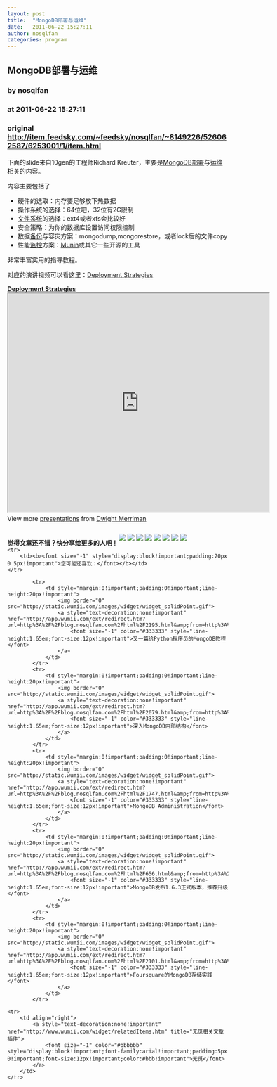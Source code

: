 ```yaml
---
layout: post
title:  "MongoDB部署与运维"
date:   2011-06-22 15:27:11
author: nosqlfan
categories: program
---
```


## MongoDB部署与运维
### by nosqlfan
### at 2011-06-22 15:27:11
### original <http://item.feedsky.com/~feedsky/nosqlfan/~8149226/526062587/6253001/1/item.html>

<p>下面的slide来自10gen的工程师Richard Kreuter，主要是<span><a href="http://blog.nosqlfan.com/tags/mongodb" title="查看 MongoDB 的全部文章">MongoDB</a></span><span><a href="http://blog.nosqlfan.com/tags/%e9%83%a8%e7%bd%b2" title="查看 部署 的全部文章">部署</a></span>与<span><a href="http://blog.nosqlfan.com/tags/%e8%bf%90%e7%bb%b4" title="查看 运维 的全部文章">运维</a></span>相关的内容。</p>
<p>内容主要包括了</p>
<ul>
<li>硬件的选取：内存要足够放下热数据</li>
<li>操作系统的选择：64位吧，32位有2G限制</li>
<li><span><a href="http://blog.nosqlfan.com/tags/%e6%96%87%e4%bb%b6%e7%b3%bb%e7%bb%9f" title="查看 文件系统 的全部文章">文件系统</a></span>的选择：ext4或者xfs会比较好</li>
<li>安全策略：为你的数据库设置访问权限控制</li>
<li>数据<span><a href="http://blog.nosqlfan.com/tags/%e5%a4%87%e4%bb%bd" title="查看 备份 的全部文章">备份</a></span>与容灾方案：mongodump,mongorestore，或者lock后的文件copy</li>
<li>性能<span><a href="http://blog.nosqlfan.com/tags/%e7%9b%91%e6%8e%a7" title="查看 监控 的全部文章">监控</a></span>方案：<a href="http://munin-monitoring.org/">Munin</a>或其它一些开源的工具</li>
</ul>
<p>非常丰富实用的指导教程。</p>
<p>对应的演讲视频可以看这里：<a href="http://www.10gen.com/presentation/mongosv2010/deployment">Deployment Strategies</a></p>
<div style="width:595px"><strong><a title="Deployment Strategies" href="http://www.slideshare.net/mongodb/deployment-strategies">Deployment Strategies</a></strong> <iframe src="http://reader.googleusercontent.com/reader/embediframe?src=http://static.slidesharecdn.com/swf/ssplayer2.swf?doc%3Ddeployment-1-01-101214155433-phpapp01%26stripped_title%3Ddeployment-strategies%26userName%3Dmongodb&amp;width=595&amp;height=497" width="595" height="497"></iframe>
<div style="padding:5px 0 12px">View more <a href="http://www.slideshare.net/">presentations</a> from <a href="http://www.slideshare.net/mongodb">Dwight Merriman</a></div>
</div>
<p style="font-weight:bold"><span style="padding-top:10px;float:left">觉得文章还不错？快分享给更多的人吧！</span><a href="http://twitter.com/share?url=http%3A%2F%2Fblog.nosqlfan.com%2Fhtml%2F2125.html&amp;text=MongoDB%E9%83%A8%E7%BD%B2%E4%B8%8E%E8%BF%90%E7%BB%B4%20@nosqlfan" title="Twitter" style="text-decoration:none;margin:2px"><img src="http://pic.yupoo.com/iammutex/B8hVKEJk/ga3Zw.png"></a><a href="http://v.t.sina.com.cn/share/share.php?title=MongoDB%E9%83%A8%E7%BD%B2%E4%B8%8E%E8%BF%90%E7%BB%B4%20@nosqlfan%20&amp;url=http%3A%2F%2Fblog.nosqlfan.com%2Fhtml%2F2125.html" title="新浪微博" style="text-decoration:none;margin:2px"><img src="http://pic.yupoo.com/iammutex/B8hVKrzm/b6giQ.png"></a><a href="http://v.t.qq.com/share/share.php?title=MongoDB%E9%83%A8%E7%BD%B2%E4%B8%8E%E8%BF%90%E7%BB%B4%20@nosqlfan%20&amp;url=http%3A%2F%2Fblog.nosqlfan.com%2Fhtml%2F2125.html" title="腾讯微博" style="text-decoration:none;margin:2px"><img src="http://pic.yupoo.com/iammutex/B8hVJX6o/HMY8k.png"></a><a href="http://sns.qzone.qq.com/cgi-bin/qzshare/cgi_qzshare_onekey?title=MongoDB%E9%83%A8%E7%BD%B2%E4%B8%8E%E8%BF%90%E7%BB%B4%20@nosqlfan%20&amp;url=http%3A%2F%2Fblog.nosqlfan.com%2Fhtml%2F2125.html" title="QQ空间" style="text-decoration:none;margin:2px"><img src="http://pic.yupoo.com/iammutex/B8hVJSKI/6hVj7.png"></a><a href="http://www.douban.com/recommend/?url=http%3A%2F%2Fblog.nosqlfan.com%2Fhtml%2F2125.html&amp;title=MongoDB%E9%83%A8%E7%BD%B2%E4%B8%8E%E8%BF%90%E7%BB%B4%20@nosqlfan" title="豆瓣9点" style="text-decoration:none;margin:2px"><img src="http://pic.yupoo.com/iammutex/B8hVJrri/SB2B.png"></a><a href="http://xianguo.com/service/submitdigg?link=http%3A%2F%2Fblog.nosqlfan.com%2Fhtml%2F2125.html&amp;title=MongoDB%E9%83%A8%E7%BD%B2%E4%B8%8E%E8%BF%90%E7%BB%B4%20@nosqlfan%20&amp;content=utf-8" title="鲜果" style="text-decoration:none;margin:2px"><img src="http://pic.yupoo.com/iammutex/B8hVJ4v4/3CHaH.png"></a><a href="http://share.renren.com/share/buttonshare.do?link=http%3A%2F%2Fblog.nosqlfan.com%2Fhtml%2F2125.html" title="人人网" style="text-decoration:none;margin:2px"><img src="http://pic.yupoo.com/iammutex/B8hVI86k/1yDki.png"></a><a href="http://www.facebook.com/sharer.php?u=http%3A%2F%2Fblog.nosqlfan.com%2Fhtml%2F2125.html&amp;title=MongoDB%E9%83%A8%E7%BD%B2%E4%B8%8E%E8%BF%90%E7%BB%B4%20@nosqlfan" title="FaceBook" style="text-decoration:none;margin:2px"><img src="http://pic.yupoo.com/iammutex/B8hVHr67/ftAKQ.png"></a></p>
<table cellspacing="0" cellpadding="2" border="0" width="100%" style="clear:both">
    
    <tr>
        <td><b><font size="-1" style="display:block!important;padding:20px 0 5px!important">您可能还喜欢：</font></b></td>
    </tr>
    
            <tr>
                <td style="margin:0!important;padding:0!important;line-height:20px!important">
                    <img border="0" src="http://static.wumii.com/images/widget/widget_solidPoint.gif">
                    <a style="text-decoration:none!important" href="http://app.wumii.com/ext/redirect.htm?url=http%3A%2F%2Fblog.nosqlfan.com%2Fhtml%2F2195.html&amp;from=http%3A%2F%2Fblog.nosqlfan.com%2Fhtml%2F2125.html">
                        <font size="-1" color="#333333" style="line-height:1.65em;font-size:12px!important">又一篇给Python程序员的MongoDB教程</font>
                    </a>
                </td>
            </tr>
            <tr>
                <td style="margin:0!important;padding:0!important;line-height:20px!important">
                    <img border="0" src="http://static.wumii.com/images/widget/widget_solidPoint.gif">
                    <a style="text-decoration:none!important" href="http://app.wumii.com/ext/redirect.htm?url=http%3A%2F%2Fblog.nosqlfan.com%2Fhtml%2F2079.html&amp;from=http%3A%2F%2Fblog.nosqlfan.com%2Fhtml%2F2125.html">
                        <font size="-1" color="#333333" style="line-height:1.65em;font-size:12px!important">深入MongoDB内部结构</font>
                    </a>
                </td>
            </tr>
            <tr>
                <td style="margin:0!important;padding:0!important;line-height:20px!important">
                    <img border="0" src="http://static.wumii.com/images/widget/widget_solidPoint.gif">
                    <a style="text-decoration:none!important" href="http://app.wumii.com/ext/redirect.htm?url=http%3A%2F%2Fblog.nosqlfan.com%2Fhtml%2F1747.html&amp;from=http%3A%2F%2Fblog.nosqlfan.com%2Fhtml%2F2125.html">
                        <font size="-1" color="#333333" style="line-height:1.65em;font-size:12px!important">MongoDB Administration</font>
                    </a>
                </td>
            </tr>
            <tr>
                <td style="margin:0!important;padding:0!important;line-height:20px!important">
                    <img border="0" src="http://static.wumii.com/images/widget/widget_solidPoint.gif">
                    <a style="text-decoration:none!important" href="http://app.wumii.com/ext/redirect.htm?url=http%3A%2F%2Fblog.nosqlfan.com%2Fhtml%2F656.html&amp;from=http%3A%2F%2Fblog.nosqlfan.com%2Fhtml%2F2125.html">
                        <font size="-1" color="#333333" style="line-height:1.65em;font-size:12px!important">MongoDB发布1.6.3正式版本，推荐升级</font>
                    </a>
                </td>
            </tr>
            <tr>
                <td style="margin:0!important;padding:0!important;line-height:20px!important">
                    <img border="0" src="http://static.wumii.com/images/widget/widget_solidPoint.gif">
                    <a style="text-decoration:none!important" href="http://app.wumii.com/ext/redirect.htm?url=http%3A%2F%2Fblog.nosqlfan.com%2Fhtml%2F2101.html&amp;from=http%3A%2F%2Fblog.nosqlfan.com%2Fhtml%2F2125.html">
                        <font size="-1" color="#333333" style="line-height:1.65em;font-size:12px!important">Foursquare的MongoDB存储实践</font>
                    </a>
                </td>
            </tr>
    
    <tr>
        <td align="right">
            <a style="text-decoration:none!important" href="http://www.wumii.com/widget/relatedItems.htm" title="无觅相关文章插件">
                <font size="-1" color="#bbbbbb" style="display:block!important;font-family:arial!important;padding:5px 0!important;font-size:12px!important;color:#bbb!important">无觅</font>
            </a>
        </td>
    </tr>
</table><img src="http://www1.feedsky.com/t1/526062587/nosqlfan/feedsky/s.gif?r=http://item.feedsky.com/~feedsky/nosqlfan/~8149226/526062587/6253001/1/item.html" border="0" height="0" width="0">